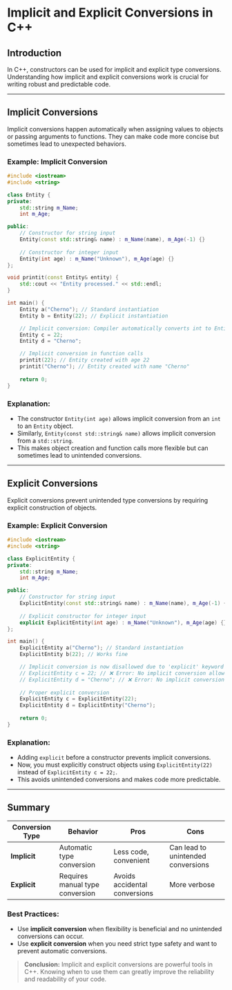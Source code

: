 # Implicit and Explicit Conversions in C++

## Introduction
In C++, constructors can be used for implicit and explicit type conversions. Understanding how implicit and explicit conversions work is crucial for writing robust and predictable code.

---

## Implicit Conversions
Implicit conversions happen automatically when assigning values to objects or passing arguments to functions. They can make code more concise but sometimes lead to unexpected behaviors.

### Example: Implicit Conversion
```cpp
#include <iostream>
#include <string>

class Entity {
private:
    std::string m_Name;
    int m_Age;    

public:
    // Constructor for string input
    Entity(const std::string& name) : m_Name(name), m_Age(-1) {}
    
    // Constructor for integer input
    Entity(int age) : m_Name("Unknown"), m_Age(age) {}
};

void printit(const Entity& entity) {
    std::cout << "Entity processed." << std::endl;
}

int main() {
    Entity a("Cherno"); // Standard instantiation
    Entity b = Entity(22); // Explicit instantiation

    // Implicit conversion: Compiler automatically converts int to Entity
    Entity c = 22;
    Entity d = "Cherno";

    // Implicit conversion in function calls
    printit(22); // Entity created with age 22
    printit("Cherno"); // Entity created with name "Cherno"
    
    return 0;
}
```

### Explanation:
- The constructor `Entity(int age)` allows implicit conversion from an `int` to an `Entity` object.
- Similarly, `Entity(const std::string& name)` allows implicit conversion from a `std::string`.
- This makes object creation and function calls more flexible but can sometimes lead to unintended conversions.

---

## Explicit Conversions
Explicit conversions prevent unintended type conversions by requiring explicit construction of objects.

### Example: Explicit Conversion
```cpp
#include <iostream>
#include <string>

class ExplicitEntity {
private:
    std::string m_Name;
    int m_Age;    

public:
    // Constructor for string input
    ExplicitEntity(const std::string& name) : m_Name(name), m_Age(-1) {}
    
    // Explicit constructor for integer input
    explicit ExplicitEntity(int age) : m_Name("Unknown"), m_Age(age) {}
};

int main() {
    ExplicitEntity a("Cherno"); // Standard instantiation
    ExplicitEntity b(22); // Works fine

    // Implicit conversion is now disallowed due to 'explicit' keyword
    // ExplicitEntity c = 22; // ❌ Error: No implicit conversion allowed
    // ExplicitEntity d = "Cherno"; // ❌ Error: No implicit conversion allowed
    
    // Proper explicit conversion
    ExplicitEntity c = ExplicitEntity(22);
    ExplicitEntity d = ExplicitEntity("Cherno");
    
    return 0;
}
```

### Explanation:
- Adding `explicit` before a constructor prevents implicit conversions.
- Now, you must explicitly construct objects using `ExplicitEntity(22)` instead of `ExplicitEntity c = 22;`.
- This avoids unintended conversions and makes code more predictable.

---

## Summary
| Conversion Type | Behavior | Pros | Cons |
|----------------|----------|------|------|
| **Implicit** | Automatic type conversion | Less code, convenient | Can lead to unintended conversions |
| **Explicit** | Requires manual type conversion | Avoids accidental conversions | More verbose |

### Best Practices:
- Use **implicit conversion** when flexibility is beneficial and no unintended conversions can occur.
- Use **explicit conversion** when you need strict type safety and want to prevent automatic conversions.

> **Conclusion:** Implicit and explicit conversions are powerful tools in C++. Knowing when to use them can greatly improve the reliability and readability of your code.

